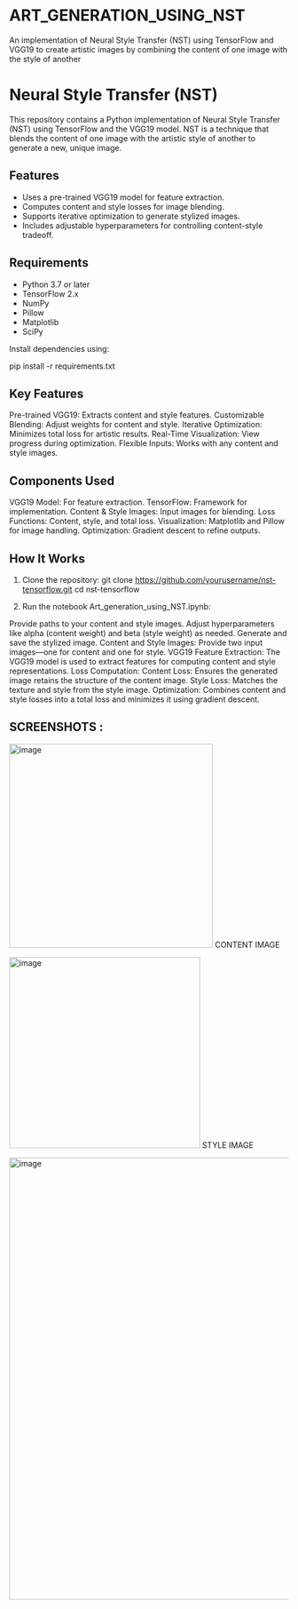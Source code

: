# ART_GENERATION_USING_NST
An implementation of Neural Style Transfer (NST) using TensorFlow and VGG19 to create artistic images by combining the content of one image with the style of another
# Neural Style Transfer (NST)

This repository contains a Python implementation of Neural Style Transfer (NST) using TensorFlow and the VGG19 model. NST is a technique that blends the content of one image with the artistic style of another to generate a new, unique image.

## Features
- Uses a pre-trained VGG19 model for feature extraction.
- Computes content and style losses for image blending.
- Supports iterative optimization to generate stylized images.
- Includes adjustable hyperparameters for controlling content-style tradeoff.

## Requirements
- Python 3.7 or later
- TensorFlow 2.x
- NumPy
- Pillow
- Matplotlib
- SciPy

Install dependencies using:

pip install -r requirements.txt

## Key Features

Pre-trained VGG19: Extracts content and style features.
Customizable Blending: Adjust weights for content and style.
Iterative Optimization: Minimizes total loss for artistic results.
Real-Time Visualization: View progress during optimization.
Flexible Inputs: Works with any content and style images.


## Components Used
VGG19 Model: For feature extraction.
TensorFlow: Framework for implementation.
Content & Style Images: Input images for blending.
Loss Functions: Content, style, and total loss.
Visualization: Matplotlib and Pillow for image handling.
Optimization: Gradient descent to refine outputs.

## How It Works
1. Clone the repository: git clone https://github.com/yourusername/nst-tensorflow.git
cd nst-tensorflow

2. Run the notebook Art_generation_using_NST.ipynb:

Provide paths to your content and style images.
Adjust hyperparameters like alpha (content weight) and beta (style weight) as needed.
Generate and save the stylized image.
Content and Style Images: Provide two input images—one for content and one for style.
VGG19 Feature Extraction: The VGG19 model is used to extract features for computing content and style representations.
Loss Computation:
Content Loss: Ensures the generated image retains the structure of the content image.
Style Loss: Matches the texture and style from the style image.
Optimization: Combines content and style losses into a total loss and minimizes it using gradient descent.


## SCREENSHOTS :

<img width="367" alt="image" src="https://github.com/user-attachments/assets/49d377c0-94fc-4110-b52d-c58a4d1e2ceb" /> CONTENT IMAGE


<img width="344" alt="image" src="https://github.com/user-attachments/assets/b6a887ee-e769-475e-9443-30166fff568b" /> STYLE IMAGE

<img width="796" alt="image" src="https://github.com/user-attachments/assets/40868d87-9b8a-429c-a281-e4769176c5d3" /> 

